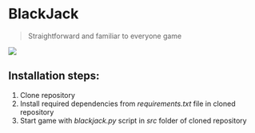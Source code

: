 # BlackJack
> Straightforward and familiar to everyone game

![](https://play-lh.googleusercontent.com/009hpXoLRxULWBEF8VsHnNTjFrOQVFKfkQfIxZcDGWtVSZEU5mKtSJyy3Zv3pxVcZQ)

## Installation steps:

1. Clone repository
2. Install required dependencies from *requirements.txt* file in cloned repository
3. Start game with *blackjack.py* script in *src* folder of cloned repository
